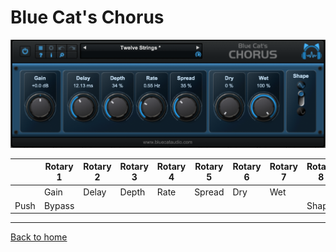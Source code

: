 # Blue Cat's Chorus

![logo](../assets/BlueCatChorus.png)

|      | Rotary 1 | Rotary 2 | Rotary 3 | Rotary 4 | Rotary 5 | Rotary 6 | Rotary 7 | Rotary 8 |
|------|----------|----------|----------|----------|----------|----------|----------|----------|
|      | Gain     | Delay    | Depth    | Rate     | Spread   | Dry      | Wet      |          | 
| Push | Bypass   |          |          |          |          |          |          | Shape    |

---
[Back to home](./../readme.md)
